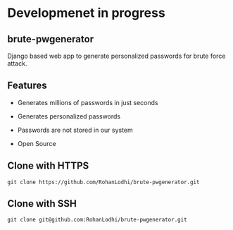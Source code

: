 # Developmenet in progress
## brute-pwgenerator
Django based web app to generate personalized passwords for brute force attack.

## Features
* Generates millions of passwords in just seconds

* Generates personalized passwords

* Passwords are not stored in our system

* Open Source

## Clone with HTTPS
```
git clone https://github.com/RohanLodhi/brute-pwgenerator.git
```

## Clone with SSH
```
git clone git@github.com:RohanLodhi/brute-pwgenerator.git
```

